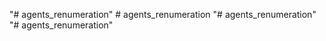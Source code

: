 "# agents_renumeration" 
#   a g e n t s _ r e n u m e r a t i o n  
 "# agents_renumeration" 
"# agents_renumeration" 
